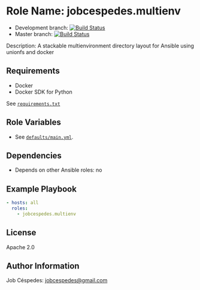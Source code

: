 Role Name: jobcespedes.multienv
=========

* Development branch: [![Build Status](https://travis-ci.org/jobcespedes/ansible_jobcespedes.multienv.svg?branch=development)](https://travis-ci.org/jobcespedes/ansible_jobcespedes.multienv)
* Master branch: [![Build Status](https://travis-ci.org/jobcespedes/ansible_jobcespedes.multienv.svg?branch=master)](https://travis-ci.org/jobcespedes/ansible_jobcespedes.multienv)

Description: A stackable multienvironment directory layout for Ansible using unionfs and docker

Requirements
------------

- Docker
- Docker SDK for Python

See [`requirements.txt`](requirements.txt)

Role Variables
--------------

- See [`defaults/main.yml`](defaults/main.yml).

Dependencies
------------

- Depends on other Ansible roles: no

Example Playbook
----------------

```yaml
- hosts: all
  roles:
    - jobcespedes.multienv
```

License
-------

Apache 2.0

Author Information
------------------

Job Céspedes: jobcespedes@gmail.com
